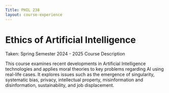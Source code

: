 ```yaml
---
Title: PHIL 238 
layout: course-experience
---
```

# Ethics of Artificial Intelligence
Taken: Spring Semester 2024 - 2025
Course Description

This course examines recent developments in Artificial Intelligence technologies and applies moral theories to key problems regarding AI using real-life cases. It explores issues such as the emergence of singularity, systematic bias, privacy, intellectual property, misinformation and disinformation, sustainability, and job displacement.